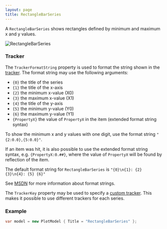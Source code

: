 ```yaml
---
layout: page
title: RectangleBarSeries
---
```


A `RectangleBarSeries` shows rectangles defined by minimum and maximum x and y values.

![RectangleBarSeries](/public/images/documentation/series/RectangleBarSeries.png)


### Tracker

The `TrackerFormatString` property is used to format the string shown in the [tracker](../tracker). The format string may use the following arguments:

- `{0}` the title of the series
- `{1}` the title of the x-axis
- `{2}` the minimum x-value (X0)
- `{3}` the maximum x-value (X1)
- `{4}` the title of the y-axis
- `{5}` the minimum y-value (Y0)
- `{6}` the maximum y-value (Y1)
- `{PropertyX}` the value of `PropertyX` in the item (extended format string syntax)

To show the minimum x and y values with one digit, use the format string `"{2:0.0},{5:0.0}"`.

If an item was hit, it is also possible to use the extended format string syntax, e.g. `{PropertyX:0.##}`, where the value of `PropertyX` will be found by reflection of the item.

The default format string for `RectangleBarSeries` is `"{0}\n{1}: {2} {3}\n{4}: {5} {6}"`

See [MSDN](http://msdn.microsoft.com/en-us/library/system.string.format(v=vs.110).aspx) for more information about format strings.

The `TrackerKey` property may be used to specify a [custom tracker](../tracker). This makes it possible to use different trackers for each series.


### Example

``` csharp
var model = new PlotModel { Title = "RectangleBarSeries" };
```
